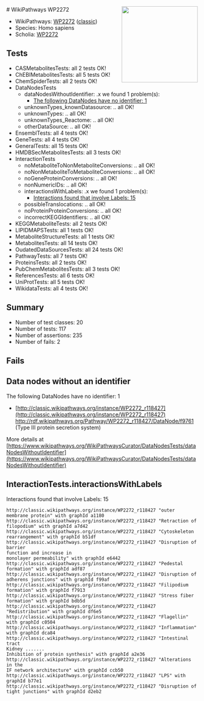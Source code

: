 <img style="float: right; width: 200px" src="https://upload.wikimedia.org/wikipedia/commons/thumb/8/83/Wplogo_with_text_500.png/640px-Wplogo_with_text_500.png" />
# WikiPathways WP2272

* WikiPathways: [WP2272](https://wikipathways.org/pathways/WP2272) ([classic](https://classic.wikipathways.org/instance/WP2272))
* Species: Homo sapiens
* Scholia: [WP2272](https://scholia.toolforge.org/wikipathways/WP2272)
## Tests
* CASMetabolitesTests: all 2 tests OK!
* ChEBIMetabolitesTests: all 5 tests OK!
* ChemSpiderTests: all 2 tests OK!
* DataNodesTests
    * dataNodesWithoutIdentifier: .x we found 1 problem(s):
        * [The following DataNodes have no identifier: 1](#d2d32fa0)
    * unknownTypes_knownDatasource: .. all OK!
    * unknownTypes: .. all OK!
    * unknownTypes_Reactome: .. all OK!
    * otherDataSource: .. all OK!
* EnsemblTests: all 4 tests OK!
* GeneTests: all 4 tests OK!
* GeneralTests: all 15 tests OK!
* HMDBSecMetabolitesTests: all 3 tests OK!
* InteractionTests
    * noMetaboliteToNonMetaboliteConversions: .. all OK!
    * noNonMetaboliteToMetaboliteConversions: .. all OK!
    * noGeneProteinConversions: .. all OK!
    * nonNumericIDs: .. all OK!
    * interactionsWithLabels: .x we found 1 problem(s):
        * [Interactions found that involve Labels: 15](#fe97a8bd)
    * possibleTranslocations: .. all OK!
    * noProteinProteinConversions: .. all OK!
    * incorrectKEGGIdentifiers: .. all OK!
* KEGGMetaboliteTests: all 2 tests OK!
* LIPIDMAPSTests: all 1 tests OK!
* MetaboliteStructureTests: all 1 tests OK!
* MetabolitesTests: all 14 tests OK!
* OudatedDataSourcesTests: all 24 tests OK!
* PathwayTests: all 7 tests OK!
* ProteinsTests: all 2 tests OK!
* PubChemMetabolitesTests: all 3 tests OK!
* ReferencesTests: all 6 tests OK!
* UniProtTests: all 5 tests OK!
* WikidataTests: all 4 tests OK!


## Summary

* Number of test classes: 20
* Number of tests: 117
* Number of assertions: 235
* Number of fails: 2

## Fails

<a name="d2d32fa0" />

## Data nodes without an identifier

The following DataNodes have no identifier: 1

* [http://classic.wikipathways.org/instance/WP2272_r118427](http://classic.wikipathways.org/instance/WP2272_r118427) http://rdf.wikipathways.org/Pathway/WP2272_r118427/DataNode/f9761 (Type III protein
secretion system)


More details at [https://www.wikipathways.org/WikiPathwaysCurator/DataNodesTests/dataNodesWithoutIdentifier](https://www.wikipathways.org/WikiPathwaysCurator/DataNodesTests/dataNodesWithoutIdentifier)

<a name="fe97a8bd" />

## InteractionTests.interactionsWithLabels

Interactions found that involve Labels: 15
```
http://classic.wikipathways.org/instance/WP2272_r118427 "outer membrane protein" with graphId a1180
http://classic.wikipathways.org/instance/WP2272_r118427 "Retraction of filopodium" with graphId a7d42
http://classic.wikipathways.org/instance/WP2272_r118427 "Cytoskeleton
rearrangement" with graphId b51df
http://classic.wikipathways.org/instance/WP2272_r118427 "Disruption of barrier
function and increase in
monolayer permeability" with graphId e6442
http://classic.wikipathways.org/instance/WP2272_r118427 "Pedestal formation" with graphId adf87
http://classic.wikipathways.org/instance/WP2272_r118427 "Disruption of adherens junctions" with graphId f99af
http://classic.wikipathways.org/instance/WP2272_r118427 "Filipodium formation" with graphId f7913
http://classic.wikipathways.org/instance/WP2272_r118427 "Stress fiber formation" with graphId bdb5d
http://classic.wikipathways.org/instance/WP2272_r118427 "Redistribution" with graphId df6e5
http://classic.wikipathways.org/instance/WP2272_r118427 "Flagellin" with graphId c0504
http://classic.wikipathways.org/instance/WP2272_r118427 "Inflammation" with graphId dca84
http://classic.wikipathways.org/instance/WP2272_r118427 "Intestinal tract
Kidney .......
Inhibition of protein synthesis" with graphId a2e36
http://classic.wikipathways.org/instance/WP2272_r118427 "Alterations in the
IF network architecture" with graphId ccb50
http://classic.wikipathways.org/instance/WP2272_r118427 "LPS" with graphId b77e1
http://classic.wikipathways.org/instance/WP2272_r118427 "Disruption of tight junctions" with graphId d2eb2
```

